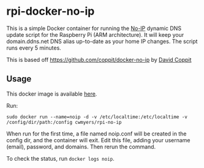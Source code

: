 rpi-docker-no-ip
============

This is a simple Docker container for running the [No-IP](http://www.noip.com/) dynamic DNS update script for the Raspberry Pi (ARM architecture). It will keep your domain.ddns.net DNS alias up-to-date as your home IP changes. The script runs every 5 minutes.

This is based off https://github.com/coppit/docker-no-ip by [David Coppit](https://github.com/coppit)

Usage
-----

This docker image is available [here](https://index.docker.io/u/cwmyers/rpi-no-ip/).

Run:

`sudo docker run --name=noip -d -v /etc/localtime:/etc/localtime -v /config/dir/path:/config cwmyers/rpi-no-ip`

When run for the first time, a file named noip.conf will be created in the config dir, and the container will exit. Edit
this file, adding your username (email), password, and domains. Then rerun the command.

To check the status, run `docker logs noip`.
